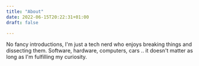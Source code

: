 ```yaml
---
title: "About"
date: 2022-06-15T20:22:31+01:00
draft: false

---
```


No fancy introductions, I'm just a tech nerd who enjoys breaking things and dissecting them. Software, hardware, computers, cars ..  it doesn't matter as long as I'm fulfilling my curiosity. 

